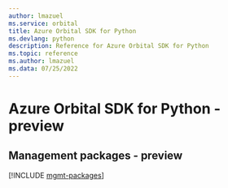 ```yaml
---
author: lmazuel
ms.service: orbital
title: Azure Orbital SDK for Python
ms.devlang: python
description: Reference for Azure Orbital SDK for Python
ms.topic: reference
ms.author: lmazuel
ms.data: 07/25/2022
---
```

# Azure Orbital SDK for Python - preview

## Management packages - preview
[!INCLUDE [mgmt-packages](orbital-mgmt-index.md)]